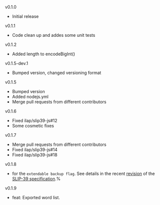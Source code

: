 v0.1.0

- Initial release

v0.1.1

- Code clean up and addes some unit tests

v0.1.2

- Added length to encodeBigInt()

v0.1.5-dev.1

- Bumped version, changed versioning format

v0.1.5

- Bumped version
- Added nodejs.yml
- Merge pull requests from different contributors

v0.1.6

- Fixed ilap/slip39-js#12
- Some cosmetic fixes

v0.1.7

- Merge pull requests from different contributors
- Fixed ilap/slip39-js#14
- Fixed ilap/slip39-js#18

v0.1.8

- for the `extendable backup flag`. See details in the recent [revision](https://github.com/satoshilabs/slips/commit/8d060706b549af6443e04f55605b71f65c981663?short_path=ee22765#diff-ee22765e198171085aada68244108cf54a020b79e69e67440854e27a4a927f04) of the [SLIP-39 specification](https://github.com/satoshilabs/slips/blob/master/slip-0039.md).%

v0.1.9

- feat: Exported word list.